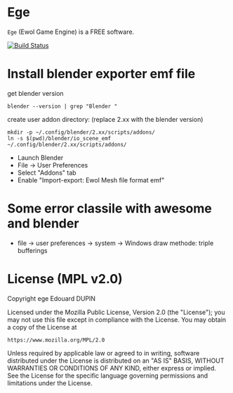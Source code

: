 Ege
====

`Ege` (Ewol Game Engine) is a FREE software.

[![Build Status](https://travis-ci.org/atria-soft/ege.svg?branch=master)](https://travis-ci.org/atria-soft/ege)

Install blender exporter emf file
=================================

get blender version

	blender --version | grep "Blender "

create user addon directory: (replace 2.xx with the blender version)

	mkdir -p ~/.config/blender/2.xx/scripts/addons/
	ln -s $(pwd)/blender/io_scene_emf ~/.config/blender/2.xx/scripts/addons/

- Launch Blender
- File -> User Preferences
- Select "Addons" tab
- Enable "Import-export: Ewol Mesh file format emf"

Some error classile with awesome and blender
============================================

- file -> user preferences -> system -> Windows draw methode: triple bufferings


License (MPL v2.0)
=====================
Copyright ege Edouard DUPIN

Licensed under the Mozilla Public License, Version 2.0 (the "License");
you may not use this file except in compliance with the License.
You may obtain a copy of the License at

    https://www.mozilla.org/MPL/2.0

Unless required by applicable law or agreed to in writing, software
distributed under the License is distributed on an "AS IS" BASIS,
WITHOUT WARRANTIES OR CONDITIONS OF ANY KIND, either express or implied.
See the License for the specific language governing permissions and
limitations under the License.